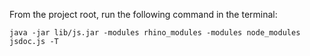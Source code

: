 From the project root, run the following command in the terminal:

    java -jar lib/js.jar -modules rhino_modules -modules node_modules jsdoc.js -T
